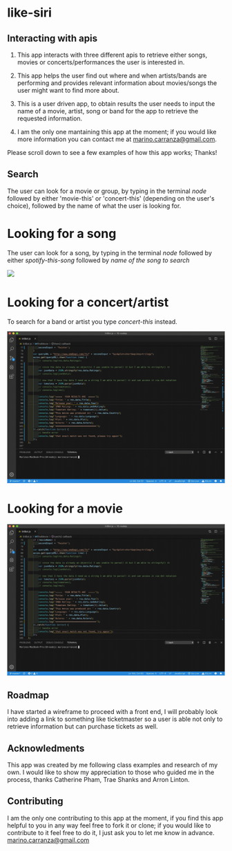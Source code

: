 # **like-siri**

## Interacting with apis

1.  This app interacts with three different apis to retrieve either songs, movies or concerts/performances the user is interested in.

2.  This app helps the user find out where and when artists/bands are performing and provides relevant information about movies/songs the user might want to find more about.

3.  This is a user driven app, to obtain results the user needs to input the name of a movie, artist, song or band for the app to retrieve the requested information.

4.  I am the only one mantaining this app at the moment; if you would like more information you can contact me at marino.carranza@gmail.com.

Please scroll down to see a few examples of how this app works;  Thanks!

## **Search**
The user can look for a movie or group, by typing in the terminal *node* followed by either
 'movie-this' or 'concert-this' (depending on the user's choice), followed by the name of what the user is looking for.


# **Looking for a song**
The user can look for a song, by typing in the terminal *node* followed by either *spotify-this-song* followed by *name of the song to search*

<img src="assets/spotify-this-song.gif">

# **Looking for a concert/artist**
To search for a band or artist you type *concert-this* instead.

<img src="assets/concert-this.gif">

# **Looking for a movie**

<img src="assets/movie-this.gif">

## **Roadmap**
I have started a wireframe to proceed with a front end, I will probably look into adding a link to something like ticketmaster so a user is able not only to retrieve information but can purchase tickets as well.

## **Acknowledments**
This app was created by me following class examples and research of my own.
I would like to show my appreciation to those who guided me in the process, thanks Catherine Pham, Trae Shanks and Arron Linton.

## **Contributing**
I am the only one contributing to this app at the moment, if you find this app helpful to you in any way feel free to fork it or clone; if you would like to contribute to it feel free to do it, I just ask you to let me know in advance.
marino.carranza@gmail.com


